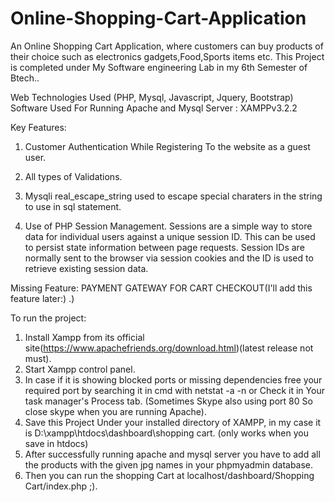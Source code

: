 # Online-Shopping-Cart-Application

An Online Shopping Cart Application, where customers can buy products of their choice such as electronics gadgets,Food,Sports items etc.
This Project is completed under My Software engineering Lab in my 6th Semester of Btech..

Web Technologies Used (PHP, Mysql, Javascript, Jquery, Bootstrap)
Software Used For Running Apache and Mysql Server : XAMPPv3.2.2

Key Features:
1. Customer Authentication While Registering To the website as a guest user.

2. All types of Validations.

3. Mysqli real_escape_string used to escape special charaters in the string to use in sql statement.

4. Use of PHP Session Management.
   Sessions are a simple way to store data for individual users against a unique session ID. 
   This can be used to persist state information between page requests. 
   Session IDs are normally sent to the browser via session cookies and the ID is used to retrieve existing session data.

Missing Feature:
  PAYMENT GATEWAY FOR CART CHECKOUT(I'll add this feature later:) .)
  
To run the project:
1. Install Xampp from its official site(https://www.apachefriends.org/download.html)(latest release not must).
2. Start Xampp control panel.
3. In case if it is showing blocked ports or missing dependencies free your required port by searching it in cmd with netstat -a -n or
   Check it in Your task manager's Process tab. (Sometimes Skype also using port 80 So close skype when you are running Apache).
4. Save this Project Under your installed directory of XAMPP, in my case it is D:\xampp\htdocs\dashboard\shopping cart. (only works when you save in htdocs)
5. After successfully running apache and mysql server you have to add all the products with the given jpg names in your phpmyadmin database.
6. Then you can run the shopping Cart at localhost/dashboard/Shopping Cart/index.php ;).
   

